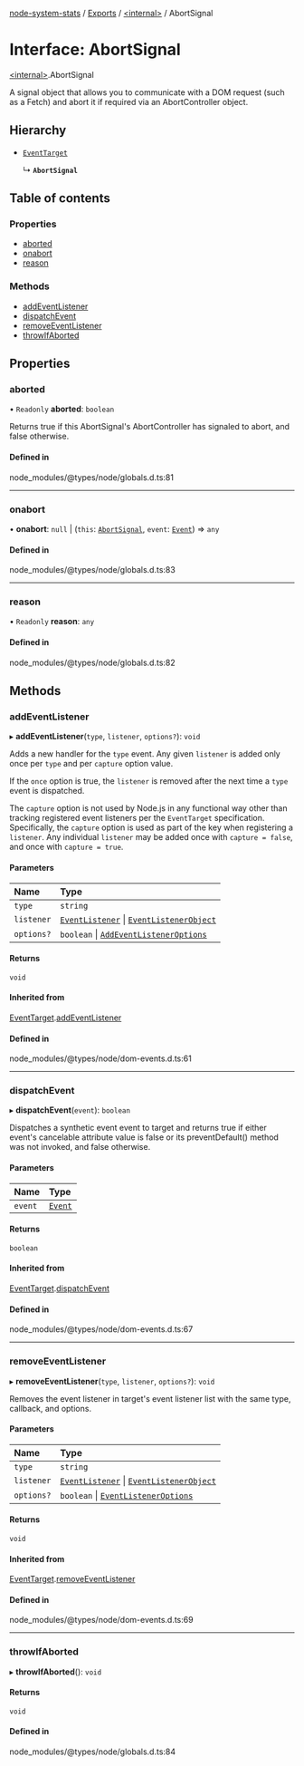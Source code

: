 [node-system-stats](../README.md) / [Exports](../modules.md) / [\<internal\>](../modules/internal_.md) / AbortSignal

# Interface: AbortSignal

[\<internal\>](../modules/internal_.md).AbortSignal

A signal object that allows you to communicate with a DOM request (such as a Fetch) and abort it if required via an AbortController object.

## Hierarchy

- [`EventTarget`](internal_.EventTarget.md)

  ↳ **`AbortSignal`**

## Table of contents

### Properties

- [aborted](internal_.AbortSignal.md#aborted)
- [onabort](internal_.AbortSignal.md#onabort)
- [reason](internal_.AbortSignal.md#reason)

### Methods

- [addEventListener](internal_.AbortSignal.md#addeventlistener)
- [dispatchEvent](internal_.AbortSignal.md#dispatchevent)
- [removeEventListener](internal_.AbortSignal.md#removeeventlistener)
- [throwIfAborted](internal_.AbortSignal.md#throwifaborted)

## Properties

### aborted

• `Readonly` **aborted**: `boolean`

Returns true if this AbortSignal's AbortController has signaled to abort, and false otherwise.

#### Defined in

node_modules/@types/node/globals.d.ts:81

___

### onabort

• **onabort**: ``null`` \| (`this`: [`AbortSignal`](internal_.AbortSignal.md), `event`: [`Event`](internal_.Event.md)) => `any`

#### Defined in

node_modules/@types/node/globals.d.ts:83

___

### reason

• `Readonly` **reason**: `any`

#### Defined in

node_modules/@types/node/globals.d.ts:82

## Methods

### addEventListener

▸ **addEventListener**(`type`, `listener`, `options?`): `void`

Adds a new handler for the `type` event. Any given `listener` is added only once per `type` and per `capture` option value.

If the `once` option is true, the `listener` is removed after the next time a `type` event is dispatched.

The `capture` option is not used by Node.js in any functional way other than tracking registered event listeners per the `EventTarget` specification.
Specifically, the `capture` option is used as part of the key when registering a `listener`.
Any individual `listener` may be added once with `capture = false`, and once with `capture = true`.

#### Parameters

| Name | Type |
| :------ | :------ |
| `type` | `string` |
| `listener` | [`EventListener`](internal_.EventListener.md) \| [`EventListenerObject`](internal_.EventListenerObject.md) |
| `options?` | `boolean` \| [`AddEventListenerOptions`](internal_.AddEventListenerOptions.md) |

#### Returns

`void`

#### Inherited from

[EventTarget](internal_.EventTarget.md).[addEventListener](internal_.EventTarget.md#addeventlistener)

#### Defined in

node_modules/@types/node/dom-events.d.ts:61

___

### dispatchEvent

▸ **dispatchEvent**(`event`): `boolean`

Dispatches a synthetic event event to target and returns true if either event's cancelable attribute value is false or its preventDefault() method was not invoked, and false otherwise.

#### Parameters

| Name | Type |
| :------ | :------ |
| `event` | [`Event`](internal_.Event.md) |

#### Returns

`boolean`

#### Inherited from

[EventTarget](internal_.EventTarget.md).[dispatchEvent](internal_.EventTarget.md#dispatchevent)

#### Defined in

node_modules/@types/node/dom-events.d.ts:67

___

### removeEventListener

▸ **removeEventListener**(`type`, `listener`, `options?`): `void`

Removes the event listener in target's event listener list with the same type, callback, and options.

#### Parameters

| Name | Type |
| :------ | :------ |
| `type` | `string` |
| `listener` | [`EventListener`](internal_.EventListener.md) \| [`EventListenerObject`](internal_.EventListenerObject.md) |
| `options?` | `boolean` \| [`EventListenerOptions`](internal_.EventListenerOptions.md) |

#### Returns

`void`

#### Inherited from

[EventTarget](internal_.EventTarget.md).[removeEventListener](internal_.EventTarget.md#removeeventlistener)

#### Defined in

node_modules/@types/node/dom-events.d.ts:69

___

### throwIfAborted

▸ **throwIfAborted**(): `void`

#### Returns

`void`

#### Defined in

node_modules/@types/node/globals.d.ts:84
